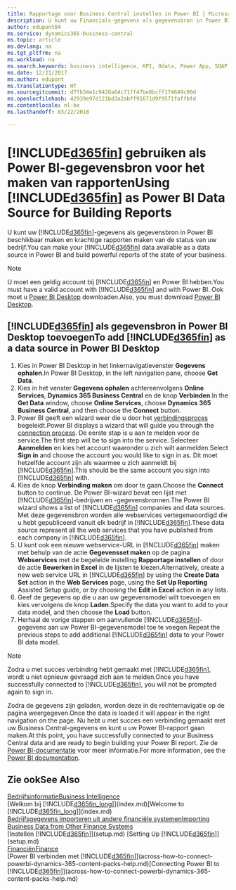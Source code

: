 ```yaml
---
title: Rapportage voor Business Central instellen in Power BI | Microsoft Docs
description: U kunt uw Financials-gegevens als gegevensbron in Power BI beschikbaar maken en krachtige rapporten maken van de status van uw bedrijf.
author: edupont04
ms.service: dynamics365-business-central
ms.topic: article
ms.devlang: na
ms.tgt_pltfrm: na
ms.workload: na
ms.search.keywords: business intelligence, KPI, Odata, Power App, SOAP, analysis
ms.date: 12/21/2017
ms.author: edupont
ms.translationtype: HT
ms.sourcegitcommit: d7fb34e1c9428a64c71ff47be8bcff174649c00d
ms.openlocfilehash: 42939e97d121bd3a2abff91671d9f9571faffbfd
ms.contentlocale: nl-be
ms.lasthandoff: 03/22/2018

---
```

# <a name="using-included365finincludesd365finmdmd-as-power-bi-data-source-for-building-reports"></a><span data-ttu-id="2ae30-103">[!INCLUDE[d365fin](includes/d365fin_md.md)] gebruiken als Power BI-gegevensbron voor het maken van rapporten</span><span class="sxs-lookup"><span data-stu-id="2ae30-103">Using [!INCLUDE[d365fin](includes/d365fin_md.md)] as Power BI Data Source for Building Reports</span></span>
<span data-ttu-id="2ae30-104">U kunt uw [!INCLUDE[d365fin](includes/d365fin_md.md)]-gegevens als gegevensbron in Power BI beschikbaar maken en krachtige rapporten maken van de status van uw bedrijf.</span><span class="sxs-lookup"><span data-stu-id="2ae30-104">You can make your [!INCLUDE[d365fin](includes/d365fin_md.md)] data available as a data source in Power BI and build powerful reports of the state of your business.</span></span>  

> [!NOTE]  
> <span data-ttu-id="2ae30-105">U moet een geldig account bij [!INCLUDE[d365fin](includes/d365fin_md.md)] en Power BI hebben.</span><span class="sxs-lookup"><span data-stu-id="2ae30-105">You must have a valid account with [!INCLUDE[d365fin](includes/d365fin_md.md)] and with Power BI.</span></span> <span data-ttu-id="2ae30-106">Ook moet u [Power BI Desktop](https://powerbi.microsoft.com/en-us/desktop/) downloaden.</span><span class="sxs-lookup"><span data-stu-id="2ae30-106">Also, you must download [Power BI Desktop](https://powerbi.microsoft.com/en-us/desktop/).</span></span>  

## <a name="to-add-included365finincludesd365finmdmd-as-a-data-source-in-power-bi-desktop"></a><span data-ttu-id="2ae30-107">[!INCLUDE[d365fin](includes/d365fin_md.md)] als gegevensbron in Power BI Desktop toevoegen</span><span class="sxs-lookup"><span data-stu-id="2ae30-107">To add [!INCLUDE[d365fin](includes/d365fin_md.md)] as a data source in Power BI Desktop</span></span>
1. <span data-ttu-id="2ae30-108">Kies in Power BI Desktop in het linkernavigatievenster **Gegevens ophalen**.</span><span class="sxs-lookup"><span data-stu-id="2ae30-108">In Power BI Desktop, in the left navigation pane, choose **Get Data**.</span></span>
2. <span data-ttu-id="2ae30-109">Kies in het venster **Gegevens ophalen** achtereenvolgens **Online Services**, **Dynamics 365 Business Central** en de knop **Verbinden**.</span><span class="sxs-lookup"><span data-stu-id="2ae30-109">In the **Get Data** window, choose **Online Services**, choose **Dynamics 365 Business Central**, and then choose the **Connect** button.</span></span>
3. <span data-ttu-id="2ae30-110">Power BI geeft een wizard weer die u door het [verbindingsproces](across-how-to-connect-powerbi-dynamics-365-content-packs-help.md) begeleidt.</span><span class="sxs-lookup"><span data-stu-id="2ae30-110">Power BI displays a wizard that will guide you through the [connection process](across-how-to-connect-powerbi-dynamics-365-content-packs-help.md).</span></span> <span data-ttu-id="2ae30-111">De eerste stap is u aan te melden voor de service.</span><span class="sxs-lookup"><span data-stu-id="2ae30-111">The first step will be to sign into the service.</span></span> <span data-ttu-id="2ae30-112">Selecteer **Aanmelden** en kies het account waaronder u zich wilt aanmelden.</span><span class="sxs-lookup"><span data-stu-id="2ae30-112">Select **Sign in** and choose the account you would like to sign in as.</span></span> <span data-ttu-id="2ae30-113">Dit moet hetzelfde account zijn als waarmee u zich aanmeldt bij [!INCLUDE[d365fin](includes/d365fin_md.md)].</span><span class="sxs-lookup"><span data-stu-id="2ae30-113">This should be the same account you sign into [!INCLUDE[d365fin](includes/d365fin_md.md)] with.</span></span>
4. <span data-ttu-id="2ae30-114">Kies de knop **Verbinding maken** om door te gaan.</span><span class="sxs-lookup"><span data-stu-id="2ae30-114">Choose the **Connect** button to continue.</span></span> <span data-ttu-id="2ae30-115">De Power BI-wizard bevat een lijst met [!INCLUDE[d365fin](includes/d365fin_md.md)]-bedrijven en -gegevensbronnen.</span><span class="sxs-lookup"><span data-stu-id="2ae30-115">The Power BI wizard shows a list of [!INCLUDE[d365fin](includes/d365fin_md.md)] companies and data sources.</span></span> <span data-ttu-id="2ae30-116">Met deze gegevensbron worden alle webservices vertegenwoordigd die u hebt gepubliceerd vanuit elk bedrijf in [!INCLUDE[d365fin](includes/d365fin_md.md)].</span><span class="sxs-lookup"><span data-stu-id="2ae30-116">These data source represent all the web services that you have published from each company in [!INCLUDE[d365fin](includes/d365fin_md.md)].</span></span>
5. <span data-ttu-id="2ae30-117">U kunt ook een nieuwe webservice-URL in [!INCLUDE[d365fin](includes/d365fin_md.md)] maken met behulp van de actie **Gegevensset maken** op de pagina **Webservices** met de begeleide instelling **Rapportage instellen** of door de actie **Bewerken in Excel** in de lijsten te kiezen.</span><span class="sxs-lookup"><span data-stu-id="2ae30-117">Alternatively, create a new web service URL in [!INCLUDE[d365fin](includes/d365fin_md.md)] by using the **Create Data Set** action in the **Web Services** page, using the **Set Up Reporting** Assisted Setup guide, or by choosing the **Edit in Excel** action in any lists.</span></span>
6. <span data-ttu-id="2ae30-118">Geef de gegevens op die u aan uw gegevensmodel wilt toevoegen en kies vervolgens de knop **Laden**.</span><span class="sxs-lookup"><span data-stu-id="2ae30-118">Specify the data you want to add to your data model, and then choose the **Load** button.</span></span>
7. <span data-ttu-id="2ae30-119">Herhaal de vorige stappen om aanvullende [!INCLUDE[d365fin](includes/d365fin_md.md)]-gegevens aan uw Power BI-gegevensmodel toe te voegen.</span><span class="sxs-lookup"><span data-stu-id="2ae30-119">Repeat the previous steps to add additional [!INCLUDE[d365fin](includes/d365fin_md.md)] data to your Power BI data model.</span></span>

> [!NOTE]  
> <span data-ttu-id="2ae30-120">Zodra u met succes verbinding hebt gemaakt met [!INCLUDE[d365fin](includes/d365fin_md.md)], wordt u niet opnieuw gevraagd zich aan te melden.</span><span class="sxs-lookup"><span data-stu-id="2ae30-120">Once you have successfully connected to [!INCLUDE[d365fin](includes/d365fin_md.md)], you will not be prompted again to sign in.</span></span>

<span data-ttu-id="2ae30-121">Zodra de gegevens zijn geladen, worden deze in de rechternavigatie op de pagina weergegeven.</span><span class="sxs-lookup"><span data-stu-id="2ae30-121">Once the data is loaded it will appear in the right navigation on the page.</span></span> <span data-ttu-id="2ae30-122">Nu hebt u met succes een verbinding gemaakt met uw Business Central-gegevens en kunt u uw Power BI-rapport gaan maken.</span><span class="sxs-lookup"><span data-stu-id="2ae30-122">At this point, you have successfully connected to your Business Central data and are ready to begin building your Power BI report.</span></span> <span data-ttu-id="2ae30-123">Zie de [Power BI-documentatie](https://powerbi.microsoft.com/documentation/powerbi-landing-page/) voor meer informatie.</span><span class="sxs-lookup"><span data-stu-id="2ae30-123">For more information, see the [Power BI documentation](https://powerbi.microsoft.com/documentation/powerbi-landing-page/).</span></span>

## <a name="see-also"></a><span data-ttu-id="2ae30-124">Zie ook</span><span class="sxs-lookup"><span data-stu-id="2ae30-124">See Also</span></span>
[<span data-ttu-id="2ae30-125">Bedrijfsinformatie</span><span class="sxs-lookup"><span data-stu-id="2ae30-125">Business Intelligence</span></span>](bi.md)  
<span data-ttu-id="2ae30-126">[Welkom bij [!INCLUDE[d365fin_long](includes/d365fin_long_md.md)]](index.md)</span><span class="sxs-lookup"><span data-stu-id="2ae30-126">[Welcome to [!INCLUDE[d365fin_long](includes/d365fin_long_md.md)]](index.md)</span></span>  
[<span data-ttu-id="2ae30-127">Bedrijfsgegevens importeren uit andere financiële systemen</span><span class="sxs-lookup"><span data-stu-id="2ae30-127">Importing Business Data from Other Finance Systems</span></span>](upload-data.md)  
<span data-ttu-id="2ae30-128">[Instellen [!INCLUDE[d365fin](includes/d365fin_md.md)]](setup.md) </span><span class="sxs-lookup"><span data-stu-id="2ae30-128">[Setting Up [!INCLUDE[d365fin](includes/d365fin_md.md)]](setup.md) </span></span>  
[<span data-ttu-id="2ae30-129">Financiën</span><span class="sxs-lookup"><span data-stu-id="2ae30-129">Finance</span></span>](finance.md)  
<span data-ttu-id="2ae30-130">[Power BI verbinden met [!INCLUDE[d365fin](includes/d365fin_md.md)]](across-how-to-connect-powerbi-dynamics-365-content-packs-help.md)</span><span class="sxs-lookup"><span data-stu-id="2ae30-130">[Connecting Power BI to [!INCLUDE[d365fin](includes/d365fin_md.md)]](across-how-to-connect-powerbi-dynamics-365-content-packs-help.md)</span></span>  


